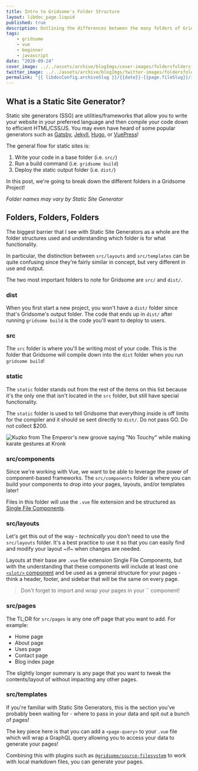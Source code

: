 ```yaml
---
title: Intro to Gridsome's Folder Structure
layout: libdoc_page.liquid
published: true
description: Outlining the differences between the many folders of Gridsome's file structure.
tags:
    - gridsome
    - vue
    - beginner
    - javascript
date: "2020-09-24"
cover_image: ../../assets/archive/blogImgs/cover-images/foldersfoldersfolders-DEV.png
twitter_image: ../../assets/archive/blogImgs/twitter-images/foldersfoldersfolders-Twitter.png
permalink: "{{ libdocConfig.archiveSlug }}/{{date}}-{{page.fileSlug}}/index.html"
---
```


## What is a Static Site Generator?

Static site generators (SSG) are utilities/frameworks that allow you to write your website in your preferred language and then compile your code down to efficient HTML/CSS/JS. You may even have heard of some popular generators such as [Gatsby](https://www.gatsbyjs.com/), [Jekyll](https://jekyllrb.com/), [Hugo](https://gohugo.io/), or [VuePress](https://vuepress.vuejs.org/)!

The general flow for static sites is:

1. Write your code in a base folder (i.e. `src/`)
2. Run a build command (i.e. `gridsome build`)
3. Deploy the static output folder (i.e. `dist/`)

In this post, we're going to break down the different folders in a Gridsome Project!

_Folder names may vary by Static Site Generator_

## Folders, Folders, Folders

The biggest barrier that I see with Static Site Generators as a whole are the folder structures used and understanding which folder is for what functionality.

In particular, the distinction between `src/layouts` and `src/templates` can be quite confusing since they're fairly similar in concept, but very different in use and output.

The two most important folders to note for Gridsome are `src/` and `dist/`.

### dist

When you first start a new project, you won't have a `dist/` folder since that's Gridsome's output folder. The code that ends up in `dist/` after running `gridsome build` is the code you'll want to deploy to users.

### src

The `src` folder is where you'll be writing most of your code. This is the folder that Gridsome will compile down into the `dist` folder when you run `gridsome build`!

### static

The `static` folder stands out from the rest of the items on this list because it's the only one that isn't located in the `src` folder, but still have special functionality.

The `static` folder is used to tell Gridsome that everything inside is off limits for the compiler and it should se sent directly to `dist/`. Do not pass GO. Do not collect \$200.

![Kuzko from The Emperor's new groove saying "No Touchy" while making karate gestures at Kronk](https://media.giphy.com/media/DkaZuJGcwwN32/giphy.gif)

### src/components

Since we're working with Vue, we want to be able to leverage the power of component-based frameworks. The `src/components` folder is where you can build your components to drop into your pages, layouts, and/or templates later!

Files in this folder will use the `.vue` file extension and be structured as [Single File Components](https://vuejs.org/v2/guide/single-file-components.html).

### src/layouts

Let's get this out of the way - _technically_ you don't need to use the `src/layouts` folder. It's a best practice to use it so that you can easily find and modify your layout ~if~ when changes are needed.

Layouts at their base are `.vue` file extension Single File Components, but with the understanding that these components will include at least one [`<slot/>` component](https://vuejs.org/v2/api/#slot) and be used as a general structure for your pages - think a header, footer, and sidebar that will be the same on every page.

> Don't forget to import and wrap your pages in your `` component!

### src/pages

The TL;DR for `src/pages` is any one off page that you want to add. For example:

-   Home page
-   About page
-   Uses page
-   Contact page
-   Blog index page

The slightly longer summary is any page that you want to tweak the contents/layout of without impacting any other pages.

### src/templates

If you're familiar with Static Site Generators, this is the section you've probably been waiting for - where to pass in your data and spit out a bunch of pages!

The key piece here is that you can add a `<page-query>` to your `.vue` file which will wrap a GraphQL query allowing you to access your data to generate your pages!

Combining this with plugins such as [`@gridsome/source-filesystem`](https://gridsome.org/plugins/@gridsome/source-filesystem) to work with local markdown files, you can generate your pages.
